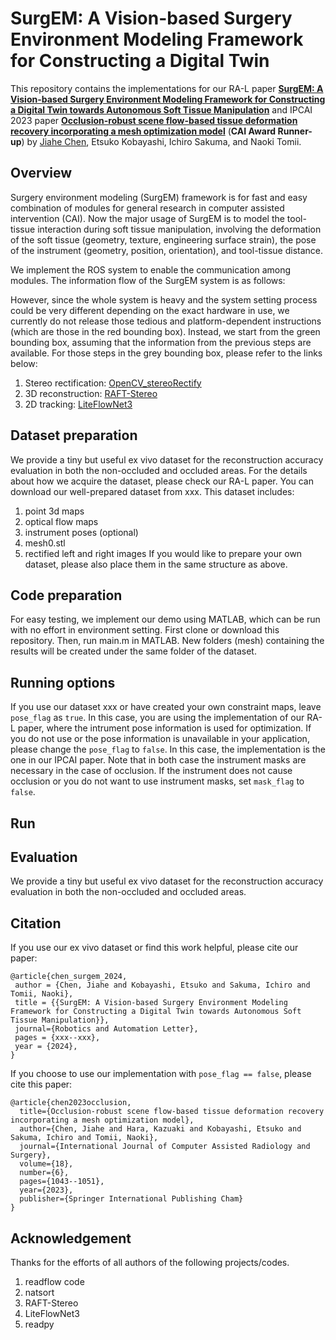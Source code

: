 # SurgEM: A Vision-based Surgery Environment Modeling Framework for Constructing a Digital Twin

This repository contains the implementations for our RA-L paper **[SurgEM: A Vision-based Surgery Environment Modeling Framework for Constructing a Digital Twin towards Autonomous Soft Tissue Manipulation](https://)** and IPCAI 2023 paper **[Occlusion-robust scene flow-based tissue deformation recovery incorporating a mesh optimization model](https://doi.org/10.1007/s11548-023-02889-z)** (**CAI Award Runner-up**) by [Jiahe Chen](http://), Etsuko Kobayashi, Ichiro Sakuma, and Naoki Tomii.

## Overview

Surgery environment modeling (SurgEM) framework is for fast and easy combination of modules for general research in computer assisted intervention (CAI). Now the major usage of SurgEM is to model the tool-tissue interaction during soft tissue manipulation, involving the deformation of the soft tissue (geometry, texture, engineering surface strain), the pose of the instrument (geometry, position, orientation), and tool-tissue distance.

We implement the ROS system to enable the communication among modules. The information flow of the SurgEM system is as follows:



However, since the whole system is heavy and the system setting process could be very different depending on the exact hardware in use, we currently do not release those tedious and platform-dependent instructions (which are those in the red bounding box). Instead, we start from the green bounding box, assuming that the information from the previous steps are available. For those steps in the grey bounding box, please refer to the links below:
1. Stereo rectification: [OpenCV_stereoRectify](https://docs.opencv.org/4.x/d9/d0c/group__calib3d.html#ga617b1685d4059c6040827800e72ad2b6)
2. 3D reconstruction: [RAFT-Stereo](https://github.com/princeton-vl/RAFT-Stereo.git)
3. 2D tracking: [LiteFlowNet3](https://github.com/twhui/LiteFlowNet3.git)

## Dataset preparation

We provide a tiny but useful ex vivo dataset for the reconstruction accuracy evaluation in both the non-occluded and occluded areas. For the details about how we acquire the dataset, please check our RA-L paper. You can download our well-prepared dataset from xxx. This dataset includes:
1. point 3d maps
2. optical flow maps
3. instrument poses (optional)
4. mesh0.stl
5. rectified left and right images
  If you would like to prepare your own dataset, please also place them in the same structure as above.

## Code preparation

For easy testing, we implement our demo using MATLAB, which can be run with no effort in environment setting. First clone or download this repository. Then, run main.m in MATLAB. New folders (mesh) containing the results will be created under the same folder of the dataset.

## Running options

If you use our dataset xxx or have created your own constraint maps, leave `pose_flag` as `true`. In this case, you are using the implementation of our RA-L paper, where the intrument pose information is used for optimization. If you do not use or the pose information is unavailable in your application, please change the `pose_flag` to `false`. In this case, the implementation is the one in our IPCAI paper.
Note that in both case the instrument masks are necessary in the case of occlusion. If the instrument does not cause occlusion or you do not want to use instrument masks, set `mask_flag` to `false`.

## Run

## Evaluation

We provide a tiny but useful ex vivo dataset for the reconstruction accuracy evaluation in both the non-occluded and occluded areas.

## Citation

If you use our ex vivo dataset or find this work helpful, please cite our paper:

```
@article{chen_surgem_2024,
 author = {Chen, Jiahe and Kobayashi, Etsuko and Sakuma, Ichiro and Tomii, Naoki},
 title = {{SurgEM: A Vision-based Surgery Environment Modeling Framework for Constructing a Digital Twin towards Autonomous Soft Tissue Manipulation}},
 journal={Robotics and Automation Letter},
 pages = {xxx--xxx},
 year = {2024},
}
```

If you choose to use our implementation with `pose_flag == false`, please cite this paper:

```
@article{chen2023occlusion,
  title={Occlusion-robust scene flow-based tissue deformation recovery incorporating a mesh optimization model},
  author={Chen, Jiahe and Hara, Kazuaki and Kobayashi, Etsuko and Sakuma, Ichiro and Tomii, Naoki},
  journal={International Journal of Computer Assisted Radiology and Surgery},
  volume={18},
  number={6},
  pages={1043--1051},
  year={2023},
  publisher={Springer International Publishing Cham}
}
```

## Acknowledgement

Thanks for the efforts of all authors of the following projects/codes.

1. readflow code
2. natsort
3. RAFT-Stereo
4. LiteFlowNet3
5. readpy
